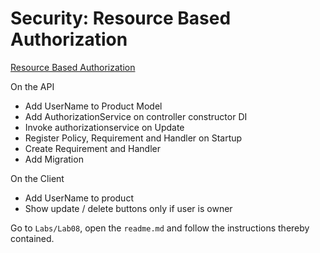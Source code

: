 # Security: Resource Based Authorization



[Resource Based Authorization](https://docs.microsoft.com/en-us/aspnet/core/security/authorization/resourcebased?tabs=aspnetcore2x)

On the API
- Add UserName to Product Model
- Add AuthorizationService on controller constructor DI
- Invoke authorizationservice on Update
- Register Policy, Requirement and Handler on Startup
- Create Requirement and Handler 
- Add Migration

On the Client
- Add UserName to product
- Show update / delete buttons only if user is owner
 
Go to `Labs/Lab08`, open the `readme.md` and follow the instructions thereby contained.   